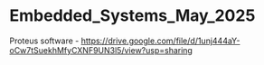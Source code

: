 # Embedded_Systems_May_2025

Proteus software - https://drive.google.com/file/d/1unj444aY-oCw7tSuekhMfyCXNF9UN3l5/view?usp=sharing
